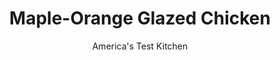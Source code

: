 ---
layout: ../../layouts/MarkdownPostLayout.astro
title: Maple-Orange Glazed Chicken
author: America's Test Kitchen
pubDate: 2023-03-15
description: "Incorporate some of the seasons best flavors into your weeknight meal rotation with this easy recipe."
image_url: https://res.cloudinary.com/hksqkdlah/image/upload/ar_1:1,c_fill,dpr_2.0,f_auto,fl_lossy.progressive.strip_profile,g_faces:auto,q_auto:low,w_344/7032_sfs-maple-glazed-chicken-001-277774
tags: ["Main Courses","Chicken","Weeknight","30-Minute Suppers"]
calories: 2428
protein: 56
carbohydrates: 27
fats: 
fiber: 
ingredients: ["1/2 cup, maple syrup","2 teaspoons, Dijon mustard","1 teaspoon, grated orange zest","1 tablespoon, white vinegar","1 teaspoon, minced fresh thyme","4 , bone-in, skin-on chicken breasts (about 3 pounds), halved crosswise",", Salt and pepper","1 tablespoon, vegetable oil"]
serves: 4
time: "30 minutes"
instructions: ["Adjust oven rack to middle position and heat oven to 475 degrees. Whisk maple syrup, mustard, zest, vinegar, and thyme in bowl. Pat chicken dry with paper towels and season with salt and pepper.","Heat oil in large ovensafe skillet over medium-high heat until just smoking. Cook chicken, skin-side down, until well browned, about 5 minutes. Turn chicken skin-side up and transfer skillet to oven. Cook until chicken is deep golden brown and cooked through, about 15 minutes. Transfer chicken to plate and tent with foil.","Wearing oven mitt (pan handle will be very hot), pour off any fat in skillet. Add maple mixture to empty pan and cook over medium heat, scraping up any browned bits with wooden spoon, until thick and syrupy, about 3 minutes. Season with salt and pepper. Off heat, return chicken to skillet and turn until well coated with glaze. Serve."]
nutrition: ["704 mg Potassium","479 mg Phosphorus","79 mg Calcium","2 mg Iron","79 mg Magnesium","909 mg Sodium","2 mg Zinc","28 g Fat","27 mg Niacin (B3)","12 g Monounsaturated","5 g Polyunsaturated","1 mg Vitamin C","1 µg Vitamin D","174 mg Cholesterol","7 g Saturated","11 µg Folate (food)","23 g Sugars","1 µg Vitamin K","208 g Water","27 g Carbs","11 µg Folate equivalent (total)","56 g Protein","1 mg Vitamin E","1 mg Vitamin B6","66 µg Vitamin A","607 kcal Energy","23 g Sugars, added","2428 calories"]
notes: "Be sure to use 100 percent pure maple syrup, not pancake syrup, for this recipe. Take care when simmering the glaze in step 3, as the skillet handle will be hot."
---